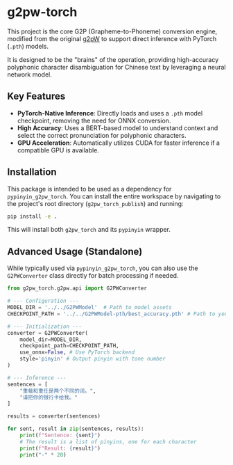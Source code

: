 # g2pw-torch

This project is the core G2P (Grapheme-to-Phoneme) conversion engine, modified from the original [g2pW](https://github.com/GitYCC/g2pW) to support direct inference with PyTorch (`.pth`) models.

It is designed to be the "brains" of the operation, providing high-accuracy polyphonic character disambiguation for Chinese text by leveraging a neural network model.

## Key Features

- **PyTorch-Native Inference**: Directly loads and uses a `.pth` model checkpoint, removing the need for ONNX conversion.
- **High Accuracy**: Uses a BERT-based model to understand context and select the correct pronunciation for polyphonic characters.
- **GPU Acceleration**: Automatically utilizes CUDA for faster inference if a compatible GPU is available.

## Installation

This package is intended to be used as a dependency for `pypinyin_g2pw_torch`. You can install the entire workspace by navigating to the project's root directory (`g2pw_torch_publish`) and running:

```bash
pip install -e .
```

This will install both `g2pw_torch` and its `pypinyin` wrapper.

## Advanced Usage (Standalone)

While typically used via `pypinyin_g2pw_torch`, you can also use the `G2PWConverter` class directly for batch processing if needed.

```python
from g2pw_torch.g2pw.api import G2PWConverter

# --- Configuration ---
MODEL_DIR = '../../G2PWModel'  # Path to model assets
CHECKPOINT_PATH = '../../G2PWModel-pth/best_accuracy.pth' # Path to your .pth file

# --- Initialization ---
converter = G2PWConverter(
    model_dir=MODEL_DIR,
    checkpoint_path=CHECKPOINT_PATH,
    use_onnx=False, # Use PyTorch backend
    style='pinyin' # Output pinyin with tone number
)

# --- Inference ---
sentences = [
    "重载和重任是两个不同的词。",
    "请把你的银行卡给我。"
]

results = converter(sentences)

for sent, result in zip(sentences, results):
    print(f"Sentence: {sent}")
    # The result is a list of pinyins, one for each character
    print(f"Result: {result}")
    print("-" * 20)
```
